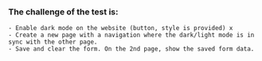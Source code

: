### The challenge of the test is:

    - Enable dark mode on the website (button, style is provided) x
    - Create a new page with a navigation where the dark/light mode is in sync with the other page.
    - Save and clear the form. On the 2nd page, show the saved form data.
